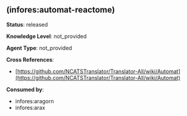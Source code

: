 [//]: # (DO NOT MANUALLY EDIT THIS FILE. IT IS GENERATED FROM A TEMPLATE.)

##  (infores:automat-reactome)

**Status**: released
  
**Knowledge Level**: not_provided
  
**Agent Type**: not_provided



**Cross References**:

- [https://github.com/NCATSTranslator/Translator-All/wiki/Automat](https://github.com/NCATSTranslator/Translator-All/wiki/Automat)


**Consumed by**:

- infores:aragorn
- infores:arax